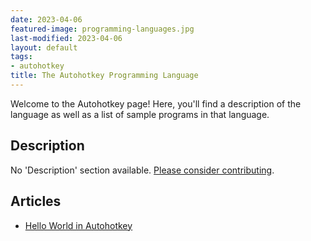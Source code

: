 ```yaml
---
date: 2023-04-06
featured-image: programming-languages.jpg
last-modified: 2023-04-06
layout: default
tags:
- autohotkey
title: The Autohotkey Programming Language
---
```


Welcome to the Autohotkey page! Here, you'll find a description of the language as well as a list of sample programs in that language.

## Description

No 'Description' section available. [Please consider contributing](https://github.com/TheRenegadeCoder/sample-programs-website).

## Articles

- [Hello World in Autohotkey](https://sampleprograms.io/projects/hello-world/autohotkey)